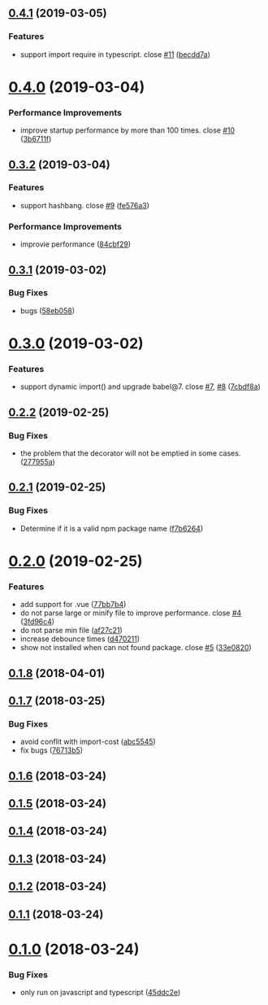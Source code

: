 ## [0.4.1](https://github.com/axetroy/vscode-npm-import-package-version/compare/v0.4.0...v0.4.1) (2019-03-05)


### Features

* support import require in typescript. close [#11](https://github.com/axetroy/vscode-npm-import-package-version/issues/11) ([becdd7a](https://github.com/axetroy/vscode-npm-import-package-version/commit/becdd7a))



# [0.4.0](https://github.com/axetroy/vscode-npm-import-package-version/compare/v0.3.2...v0.4.0) (2019-03-04)


### Performance Improvements

* improve startup performance by more than 100 times. close [#10](https://github.com/axetroy/vscode-npm-import-package-version/issues/10) ([3b6711f](https://github.com/axetroy/vscode-npm-import-package-version/commit/3b6711f))



## [0.3.2](https://github.com/axetroy/vscode-npm-import-package-version/compare/v0.3.1...v0.3.2) (2019-03-04)


### Features

* support hashbang. close [#9](https://github.com/axetroy/vscode-npm-import-package-version/issues/9) ([fe576a3](https://github.com/axetroy/vscode-npm-import-package-version/commit/fe576a3))


### Performance Improvements

* improvie performance ([84cbf29](https://github.com/axetroy/vscode-npm-import-package-version/commit/84cbf29))



## [0.3.1](https://github.com/axetroy/vscode-npm-import-package-version/compare/v0.3.0...v0.3.1) (2019-03-02)


### Bug Fixes

* bugs ([58eb058](https://github.com/axetroy/vscode-npm-import-package-version/commit/58eb058))



# [0.3.0](https://github.com/axetroy/vscode-npm-import-package-version/compare/v0.2.2...v0.3.0) (2019-03-02)


### Features

* support dynamic import() and upgrade babel@7. close [#7](https://github.com/axetroy/vscode-npm-import-package-version/issues/7), [#8](https://github.com/axetroy/vscode-npm-import-package-version/issues/8) ([7cbdf8a](https://github.com/axetroy/vscode-npm-import-package-version/commit/7cbdf8a))



## [0.2.2](https://github.com/axetroy/vscode-npm-import-package-version/compare/v0.2.1...v0.2.2) (2019-02-25)


### Bug Fixes

* the problem that the decorator will not be emptied in some cases. ([277955a](https://github.com/axetroy/vscode-npm-import-package-version/commit/277955a))



## [0.2.1](https://github.com/axetroy/vscode-npm-import-package-version/compare/v0.2.0...v0.2.1) (2019-02-25)


### Bug Fixes

* Determine if it is a valid npm package name ([f7b6264](https://github.com/axetroy/vscode-npm-import-package-version/commit/f7b6264))



# [0.2.0](https://github.com/axetroy/vscode-npm-import-package-version/compare/v0.1.8...v0.2.0) (2019-02-25)


### Features

* add support for .vue ([77bb7b4](https://github.com/axetroy/vscode-npm-import-package-version/commit/77bb7b4))
* do not parse large or minify file to improve performance. close [#4](https://github.com/axetroy/vscode-npm-import-package-version/issues/4) ([3fd96c4](https://github.com/axetroy/vscode-npm-import-package-version/commit/3fd96c4))
* do not parse min file ([af27c21](https://github.com/axetroy/vscode-npm-import-package-version/commit/af27c21))
* increase debounce times ([d470211](https://github.com/axetroy/vscode-npm-import-package-version/commit/d470211))
* show not installed when can not found package. close [#5](https://github.com/axetroy/vscode-npm-import-package-version/issues/5) ([33e0820](https://github.com/axetroy/vscode-npm-import-package-version/commit/33e0820))



## [0.1.8](https://github.com/axetroy/vscode-npm-import-package-version/compare/v0.1.7...v0.1.8) (2018-04-01)



## [0.1.7](https://github.com/axetroy/vscode-npm-import-package-version/compare/v0.1.6...v0.1.7) (2018-03-25)


### Bug Fixes

* avoid conflit with import-cost ([abc5545](https://github.com/axetroy/vscode-npm-import-package-version/commit/abc5545))
* fix bugs ([76713b5](https://github.com/axetroy/vscode-npm-import-package-version/commit/76713b5))



## [0.1.6](https://github.com/axetroy/vscode-npm-import-package-version/compare/v0.1.5...v0.1.6) (2018-03-24)



## [0.1.5](https://github.com/axetroy/vscode-npm-import-package-version/compare/v0.1.4...v0.1.5) (2018-03-24)



## [0.1.4](https://github.com/axetroy/vscode-npm-import-package-version/compare/v0.1.3...v0.1.4) (2018-03-24)



## [0.1.3](https://github.com/axetroy/vscode-npm-import-package-version/compare/v0.1.2...v0.1.3) (2018-03-24)



## [0.1.2](https://github.com/axetroy/vscode-npm-import-package-version/compare/v0.1.1...v0.1.2) (2018-03-24)



## [0.1.1](https://github.com/axetroy/vscode-npm-import-package-version/compare/v0.1.0...v0.1.1) (2018-03-24)



# [0.1.0](https://github.com/axetroy/vscode-npm-import-package-version/compare/45ddc2e...v0.1.0) (2018-03-24)


### Bug Fixes

* only run on javascript and typescript ([45ddc2e](https://github.com/axetroy/vscode-npm-import-package-version/commit/45ddc2e))



